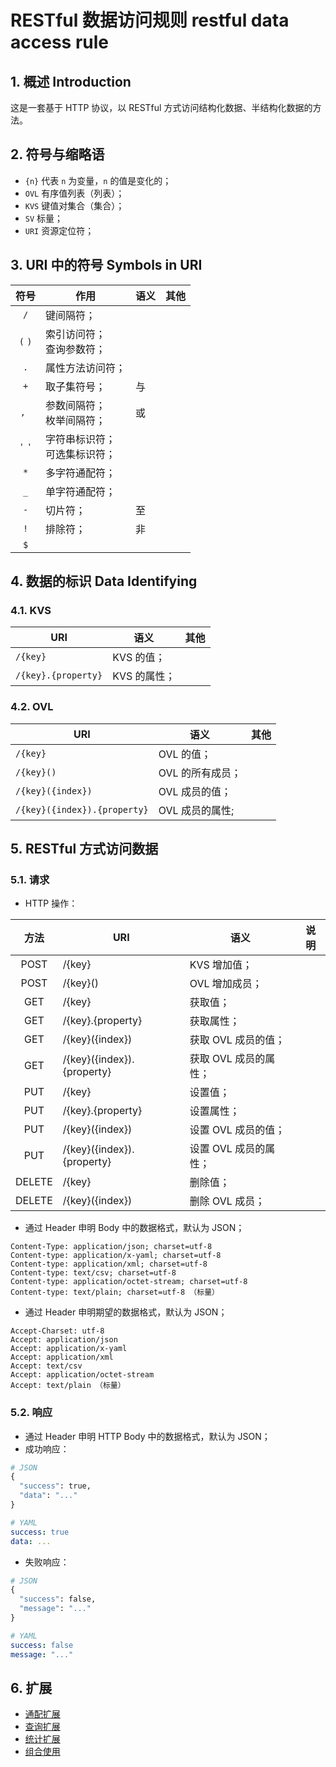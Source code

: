 # RESTful 数据访问规则 restful data access rule

## 1. 概述 Introduction

这是一套基于 HTTP 协议，以 RESTful 方式访问结构化数据、半结构化数据的方法。

## 2. 符号与缩略语

- `{n}` 代表 `n` 为变量，`n` 的值是变化的；
- `OVL` 有序值列表（列表）；
- `KVS` 键值对集合（集合）；
- `SV` 标量；
- `URI` 资源定位符；

## 3. URI 中的符号 Symbols in URI

|  符号   | 作用                             | 语义 | 其他 |
| :-----: | -------------------------------- | ---- | ---- |
|   `/`   | 键间隔符；                       |      |      |
| `(` `)` | 索引访问符；<br>查询参数符；     |      |      |
|   `.`   | 属性方法访问符；                 |      |      |
|   `+`   | 取子集符号；                     | 与   |      |
|  `, `   | 参数间隔符；<br>枚举间隔符；     | 或   |      |
| `'` `'` | 字符串标识符；<br>可选集标识符； |      |      |
|   `*`   | 多字符通配符；                   |      |      |
|   `_`   | 单字符通配符；                   |      |      |
|   `-`   | 切片符；                         | 至   |      |
|   `!`   | 排除符；                         | 非   |      |
|   `$`   |                                  |      |      |

## 4. 数据的标识 Data Identifying

### 4.1. KVS

| URI                 | 语义         | 其他 |
| ------------------- | ------------ | ---- |
| `/{key}`            | KVS 的值；   |      |
| `/{key}.{property}` | KVS 的属性； |      |

### 4.2. OVL

| URI                          | 语义             | 其他 |
| ---------------------------- | ---------------- | ---- |
| `/{key}`                     | OVL 的值；       |      |
| `/{key}()`                   | OVL 的所有成员； |      |
| `/{key}({index})`            | OVL 成员的值；   |      |
| `/{key}({index}).{property}` | OVL 成员的属性;  |      |

## 5. RESTful 方式访问数据

### 5.1. 请求

- HTTP 操作：

|  方法  | URI                        | 语义                  | 说明 |
| :----: | -------------------------- | --------------------- | ---- |
|  POST  | /{key}                     | KVS 增加值；          |      |
|  POST  | /{key}()                   | OVL 增加成员；        |      |
|  GET   | /{key}                     | 获取值；              |      |
|  GET   | /{key}.{property}          | 获取属性；            |      |
|  GET   | /{key}({index})            | 获取 OVL 成员的值；   |      |
|  GET   | /{key}({index}).{property} | 获取 OVL 成员的属性； |      |
|  PUT   | /{key}                     | 设置值；              |      |
|  PUT   | /{key}.{property}          | 设置属性；            |      |
|  PUT   | /{key}({index})            | 设置 OVL 成员的值；   |      |
|  PUT   | /{key}({index}).{property} | 设置 OVL 成员的属性； |      |
| DELETE | /{key}                     | 删除值；              |      |
| DELETE | /{key}({index})            | 删除 OVL 成员；       |      |

- 通过 Header 申明 Body 中的数据格式，默认为 JSON；

```
Content-Type: application/json; charset=utf-8
Content-type: application/x-yaml; charset=utf-8
Content-type: application/xml; charset=utf-8
Content-type: text/csv; charset=utf-8
Content-type: application/octet-stream; charset=utf-8
Content-type: text/plain; charset=utf-8 （标量）
```

- 通过 Header 申明期望的数据格式，默认为 JSON；

```
Accept-Charset: utf-8
Accept: application/json
Accept: application/x-yaml
Accept: application/xml
Accept: text/csv
Accept: application/octet-stream
Accept: text/plain （标量）
```

### 5.2. 响应

- 通过 Header 申明 HTTP Body 中的数据格式，默认为 JSON；
- 成功响应：

```python
# JSON
{
  "success": true,
  "data": "..."
}
```

```yaml
# YAML
success: true
data: ...
```

- 失败响应：

```python
# JSON
{
  "success": false,
  "message": "..."
}
```

```yaml
# YAML
success: false
message: "..."
```

## 6. 扩展

- [通配扩展](doc/wildcard.md)
- [查询扩展](doc/query.md)
- [统计扩展](doc/statistic.md)
- [组合使用](doc/mix.md)

